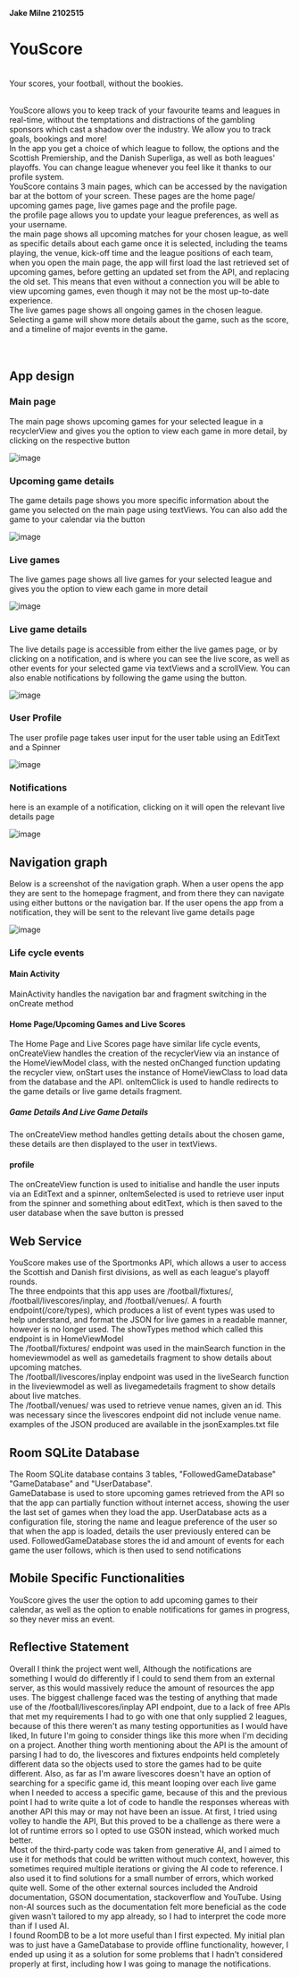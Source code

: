 <b>Jake Milne 2102515</b> 
<h1>YouScore</h1><br>
Your scores, your football, without the bookies. <br><br>

YouScore allows you to keep track of your favourite teams and leagues in real-time, without the temptations and distractions of the gambling sponsors which cast a shadow over the industry. We allow you to track goals, bookings and more! <br>
In the app you get a choice of which league to follow, the options and the Scottish Premiership, and the Danish Superliga, as well as both leagues' playoffs. You can change league whenever you feel like it thanks to our profile system. <br>
YouScore contains 3 main pages, which can be accessed by the navigation bar at the bottom of your screen. These pages are the home page/ upcoming games page, live games page and the profile page.<br>
the profile page allows you to update your league preferences, as well as your username. <br>
the main page shows all upcoming matches for your chosen league, as well as specific details about each game once it is selected, including the teams playing, the venue, kick-off time and the league positions of each team, when you open the main page, the app will first load the last retrieved set of upcoming games, before getting an updated set from the API, and replacing the old set. This means that even without a connection you will be able to view upcoming games, even though it may not be the most up-to-date experience. <br>
The live games page shows all ongoing games in the chosen league. Selecting a game will show more details about the game, such as the score, and a timeline of major events in the game. <br> <br> <br>





<h2>App design</h2>
<h3>Main page </h3>
<p>The main page shows upcoming games for your selected league in a recyclerView and gives you the option to view each game in more detail, by clicking on the respective button </p>

![image](https://github.com/RobertGordonUniversity/cm3110-coursework-JakeMilne/assets/91962700/6e585a1f-d106-46d2-9ac8-55ddbbf26541)
<h3>Upcoming game details </h3>
<p>The game details page shows you more specific information about the game you selected on the main page using textViews. You can also add the game to your calendar via the button</p>

![image](https://github.com/RobertGordonUniversity/cm3110-coursework-JakeMilne/assets/91962700/9be0bb25-e36b-4dc9-a9cc-4b7b7c2b9c32)

<h3>Live games </h3>
<p>The live games page shows all live games for your selected league and gives you the option to view each game in more detail  </p>

![image](https://github.com/RobertGordonUniversity/cm3110-coursework-JakeMilne/assets/91962700/0f853680-b1f3-4775-97d0-b795aa9bdd0f)

<h3>Live game details </h3>
<p>The live details page is accessible from either the live games page, or by clicking on a notification, and is where you can see the live score, as well as other events for your selected game via textViews and a scrollView. You can also enable notifications by following the game using the button. </p>

![image](https://github.com/RobertGordonUniversity/cm3110-coursework-JakeMilne/assets/91962700/ebd1203a-06c5-463e-bb60-7b9968f6433d)

<h3>User Profile </h3>
<p>The user profile page takes user input for the user table using an EditText and a Spinner</p>

![image](https://github.com/RobertGordonUniversity/cm3110-coursework-JakeMilne/assets/91962700/2a1f920c-6795-4104-806b-dcbfc1d23f65)

<h3>Notifications </h3>
<p>here is an example of a notification, clicking on it will open the relevant live details page</p>

![image](https://github.com/RobertGordonUniversity/cm3110-coursework-JakeMilne/assets/91962700/513d1629-4cb3-4cb5-a246-1368e5d3585a)



<h2>Navigation graph</h2>

<p>Below is a screenshot of the navigation graph. When a user opens the app they are sent to the homepage fragment, and from there they can navigate using either buttons or the navigation bar. If the user opens the app from a notification, they will be sent to the relevant live game details page</p>

![image](https://github.com/RobertGordonUniversity/cm3110-coursework-JakeMilne/assets/91962700/7fe18649-0633-4ace-ab7a-7ece318c2b7a)




<h3>Life cycle events</h3>
<h4>Main Activity</h4>
MainActivity handles the navigation bar and fragment switching in the onCreate method
<h4>Home Page/Upcoming Games and Live Scores</h4>
The Home Page and Live Scores page have similar life cycle events, onCreateView handles the creation of the recyclerView via an instance of the HomeViewModel class, with the nested onChanged function updating the recycler view, onStart uses the instance of HomeViewClass to load data from the database and the API. onItemClick is used to handle redirects to the game details or live game details fragment. <br>

<h5>Game Details And Live Game Details</h5>
The onCreateView method handles getting details about the chosen game, these details are then displayed to the user in textViews. <br>



<h4>profile</h4>
The onCreateView function is used to initialise and handle the user inputs via an EditText and a spinner, onItemSelected is used to retrieve user input from the spinner and something about editText, which is then saved to the user database when the save button is pressed <br>



<h2>Web Service</h2>
YouScore makes use of the Sportmonks API, which allows a user to access the Scottish and Danish first divisions, as well as each league's playoff rounds.<br>
The three endpoints that this app uses are /football/fixtures/, /football/livescores/inplay, and /football/venues/. A fourth endpoint(/core/types), which produces a list of event types was used to help understand, and format the JSON for live games in a readable manner, however is no longer used. The showTypes method which called this endpoint is in HomeViewModel<br>
The /football/fixtures/ endpoint was used in the mainSearch function in the homeviewmodel as well as gamedetails fragment to show details about upcoming matches. <br>
The /football/livescores/inplay endpoint was used in the liveSearch function in the liveviewmodel as well as livegamedetails fragment to show details about live matches. <br>
The /football/venues/ was used to retrieve venue names, given an id. This was necessary since the livescores endpoint did not include venue name. <br>
examples of the JSON produced are available in the jsonExamples.txt file <br>



<h2>Room SQLite Database</h2>
The Room SQLite database contains 3 tables, "FollowedGameDatabase" "GameDatabase" and "UserDatabase". <br>
GameDatabase is used to store upcoming games retrieved from the API so that the app can partially function without internet access, showing the user the last set of games when they load the app.
UserDatabase acts as a configuration file, storing the name and league preference of the user so that when the app is loaded, details the user previously entered can be used.
FollowedGameDatabase stores the id and amount of events for each game the user follows, which is then used to send notifications<br>


<h2>Mobile Specific Functionalities</h2>
YouScore gives the user the option to add upcoming games to their calendar, as well as the option to enable notifications for games in progress, so they never miss an event.



<h2>Reflective Statement</h2>
Overall I think the project went well, Although the notifications are something I would do differently if I could to send them from an external server, as this would massively reduce the amount of resources the app uses. The biggest challenge faced was the testing of anything that made use of the /football/livescores/inplay API endpoint, due to a lack of free APIs that met my requirements I had to go with one that only supplied 2 leagues, because of this there weren't as many testing opportunities as I would have liked, In future I'm going to consider things like this more when I'm deciding on a project. Another thing worth mentioning about the API is the amount of parsing I had to do, the livescores and fixtures endpoints held completely different data so the objects used to store the games had to be quite different. Also, as far as I'm aware livescores doesn't have an option of searching for a specific game id, this meant looping over each live game when I needed to access a specific game, because of this and the previous point I had to write quite a lot of code to handle the responses whereas with another API this may or may not have been an issue. At first, I tried using volley to handle the API, But this proved to be a challenge as there were a lot of runtime errors so I opted to use GSON instead, which worked much better. <br>
Most of the third-party code was taken from generative AI, and I aimed to use it for methods that could be written without much context, however, this sometimes required multiple iterations or giving the AI code to reference. I also used it to find solutions for a small number of errors, which worked quite well. Some of the other external sources included the Android documentation, GSON documentation, stackoverflow and YouTube. Using non-AI sources such as the documentation felt more beneficial as the code given wasn't tailored to my app already, so I had to interpret the code more than if I used AI. <br>
I found RoomDB to be a lot more useful than I first expected. My initial plan was to just have a GameDatabase to provide offline functionality, however, I ended up using it as a solution for some problems that I hadn't considered properly at first, including how I was going to manage the notifications. <br>

